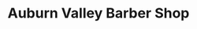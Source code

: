 ---
title: "Auburn Valley Barber Shop"
url: /auburn/auburn-valley-barber-shop/
shop: hairdresser
---